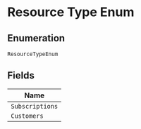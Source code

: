 
# Resource Type Enum

## Enumeration

`ResourceTypeEnum`

## Fields

| Name |
|  --- |
| `Subscriptions` |
| `Customers` |

